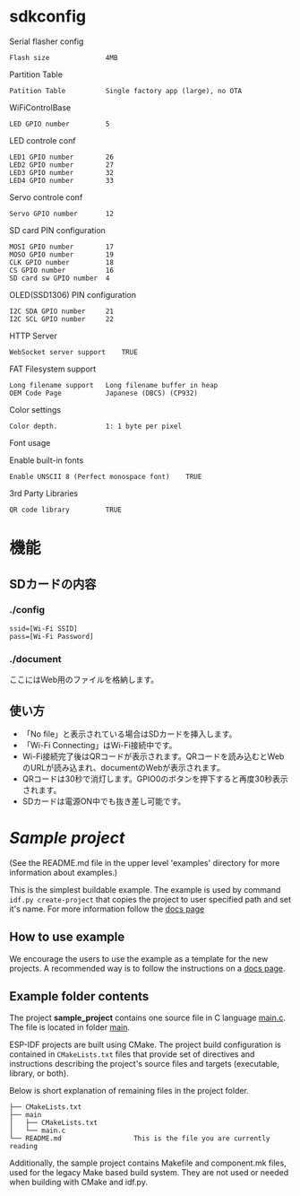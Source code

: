 # sdkconfig
Serial flasher config

	Flash size				4MB

Partition Table

	Patition Table			Single factory app (large), no OTA

WiFiControlBase

	LED GPIO number			5

LED controle conf

	LED1 GPIO number		26
	LED2 GPIO number		27
	LED3 GPIO number		32
	LED4 GPIO number		33

Servo controle conf

	Servo GPIO number		12

SD card PIN configuration

	MOSI GPIO number		17
	MOSO GPIO number		19
	CLK GPIO number			18
	CS GPIO number			16
	SD card sw GPIO number	4

OLED(SSD1306) PIN configuration

	I2C SDA GPIO number		21
	I2C SCL GPIO number		22

HTTP Server

	WebSocket server support	TRUE

FAT Filesystem support

	Long filename support	Long filename buffer in heap
	OEM Code Page			Japanese (DBCS) (CP932)

Color settings

	Color depth.			1: 1 byte per pixel

Font usage

Enable built-in fonts

	Enable UNSCII 8 (Perfect monospace font)	TRUE

3rd Party Libraries

	QR code library			TRUE

# 機能

## SDカードの内容

### ./config

```
ssid=[Wi-Fi SSID]
pass=[Wi-Fi Password]
```

### ./document

ここにはWeb用のファイルを格納します。

## 使い方

* 「No file」と表示されている場合はSDカードを挿入します。
* 「Wi-Fi Connecting」はWi-Fi接続中です。
* Wi-Fi接続完了後はQRコードが表示されます。QRコードを読み込むとWebのURLが読み込まれ、documentのWebが表示されます。
* QRコードは30秒で消灯します。GPIO0のボタンを押下すると再度30秒表示されます。
* SDカードは電源ON中でも抜き差し可能です。


# _Sample project_

(See the README.md file in the upper level 'examples' directory for more information about examples.)

This is the simplest buildable example. The example is used by command `idf.py create-project`
that copies the project to user specified path and set it's name. For more information follow the [docs page](https://docs.espressif.com/projects/esp-idf/en/latest/api-guides/build-system.html#start-a-new-project)



## How to use example
We encourage the users to use the example as a template for the new projects.
A recommended way is to follow the instructions on a [docs page](https://docs.espressif.com/projects/esp-idf/en/latest/api-guides/build-system.html#start-a-new-project).

## Example folder contents

The project **sample_project** contains one source file in C language [main.c](main/main.c). The file is located in folder [main](main).

ESP-IDF projects are built using CMake. The project build configuration is contained in `CMakeLists.txt`
files that provide set of directives and instructions describing the project's source files and targets
(executable, library, or both). 

Below is short explanation of remaining files in the project folder.

```
├── CMakeLists.txt
├── main
│   ├── CMakeLists.txt
│   └── main.c
└── README.md                  This is the file you are currently reading
```
Additionally, the sample project contains Makefile and component.mk files, used for the legacy Make based build system. 
They are not used or needed when building with CMake and idf.py.
